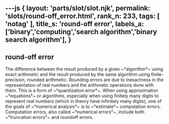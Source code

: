---js
{
  layout: 'parts/slot/slot.njk',
  permalink: 'slots/round-off_error.html',
  rank_n: 233,
  tags: [ 'notag' ],
  title_s: 'round-off error',
  labels_a: ['binary','computing','search algorithm','binary search algorithm'],
}
---
## round-off error

The difference between the result produced by a given ~°algorithm°~ using exact arithmetic and the result produced by the same algorithm using finite-precision, rounded arithmetic. Rounding errors are due to inexactness in the representation of real numbers and the arithmetic operations done with them. This is a form of ~°quantization error°~. When using approximation ~°equations°~ or algorithms, especially when using finitely many digits to represent real numbers (which in theory have infinitely many digits), one of the goals of ~°numerical analysis°~ is to ~°estimate°~ computation errors. Computation errors, also called ~°numerical errors°~, include both ~°truncation errors°~ and roundoff errors.
